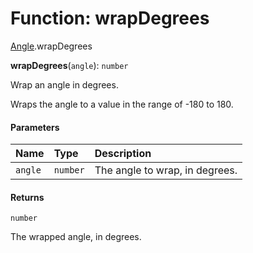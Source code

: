 # Function: wrapDegrees

[Angle](/auto-docs/utils/modules/Angle.md).wrapDegrees

**wrapDegrees**(`angle`): `number`

Wrap an angle in degrees.

Wraps the angle to a value in the range of -180 to 180.

#### Parameters

| Name | Type | Description |
| :------ | :------ | :------ |
| `angle` | `number` | The angle to wrap, in degrees. |

#### Returns

`number`

The wrapped angle, in degrees.
